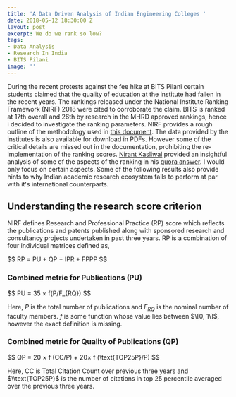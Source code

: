 ```yaml
---
title: 'A Data Driven Analysis of Indian Engineering Colleges '
date: 2018-05-12 18:30:00 Z
layout: post
excerpt: We do we rank so low?
tags:
- Data Analysis
- Research In India
- BITS Pilani
image: ''
---
```


During the recent protests against the fee hike at BITS Pilani certain students claimed that the quality of education at the institute had fallen in the recent years. The rankings released under the National Institute Ranking Framework (NIRF) 2018 were cited to corroborate the claim.  BITS is ranked at 17th overall and 26th by research in the MHRD approved rankings, hence i decided to investigate the ranking parameters. NIRF provides a rough outline of the methodology used  in [this document](https://nirfcdn.azureedge.net/2018/framework/Engineering.pdf). The data provided by the institutes is also available for download in PDFs. However some of the critical details are missed out in the documentation, prohibiting the re-implementation of the ranking scores. [Nirant Kasliwal](https://github.com/NirantK) provided an insightful analysis of some of the aspects of the ranking in his [quora answer](https://www.quora.com/Why-wasn%E2%80%99t-BITS-Pilani-on-the-list-of-the-Top-100-engineering-colleges-in-India-published-by-the-Ministry-of-Human-Resource-Development-Why-is-BITS-ranked-below-universities-like-JNU-and-Tezpur-University-whereas-IITs-are-nowhere-to-be-found/answer/Nirant-Kasliwal?share=52b709fa&srid=p2LP). I would only focus on certain aspects. Some of the following results also provide hints to why Indian academic research ecosystem fails to perform at par with it's international counterparts.

## Understanding the research score criterion

NIRF defines Research and Professional Practice (RP) score which reflects the publications and patents published along with sponsored research and consultancy projects undertaken in past three years. RP is a combination of four individual matrices defined as,

\$$ RP = PU + QP + IPR + FPPP $$

### Combined metric for Publications (PU)

\$$ PU = 35 × f(P/F_{RQ}) $$

Here, $P$ is the total number of publications and $F_{RQ}$ is the nominal number of faculty members. $f$ is some function whose value lies between $\[0, 1\]$, however the exact definition is missing. 

### Combined metric for Quality of Publications (QP)

\$$ QP = 20 × f (CC/P) + 20× f (\\text{TOP25P}/P) $$

Here, CC is Total Citation Count over previous three years and $\\text{TOP25P}$ is the number of citations in top 25 percentile averaged over the previous three years.